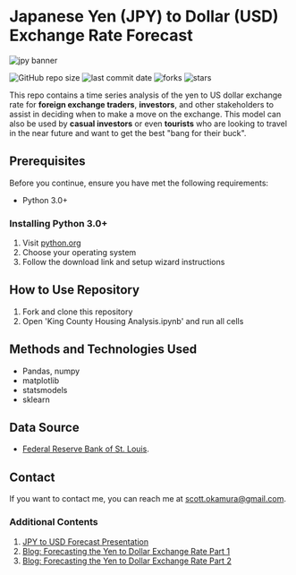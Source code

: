 # Japanese Yen (JPY) to Dollar (USD) Exchange Rate Forecast

![jpy banner](https://user-images.githubusercontent.com/65571381/131437911-dc109f01-6aaf-4f45-9d9f-c03f2bda395d.png)

![GitHub repo size](https://img.shields.io/github/repo-size/scottokamura/jpy_usd_forecast)
![last commit date](https://img.shields.io/github/last-commit/scottokamura/jpy_usd_forecast)
![forks](https://img.shields.io/github/forks/scottokamura/jpy_usd_forecast?style=social)
![stars](https://img.shields.io/github/stars/scottokamura/jpy_usd_forecast?style=social)

This repo contains a time series analysis of the yen to US dollar exchange rate for __foreign exchange traders__, __investors__, and other stakeholders to assist in deciding when to make a move on the exchange. This model can also be used by __casual investors__ or even __tourists__ who are looking to travel in the near future and want to get the best "bang for their buck".

## Prerequisites
Before you continue, ensure you have met the following requirements:
* Python 3.0+
 
### Installing Python 3.0+
  1. Visit [python.org](https://www.python.org/downloads/)
  2. Choose your operating system
  3. Follow the download link and setup wizard instructions

## How to Use Repository
1. Fork and clone this repository
2. Open 'King County Housing Analysis.ipynb' and run all cells

## Methods and Technologies Used
- Pandas, numpy
- matplotlib
- statsmodels
- sklearn

## Data Source
* [Federal Reserve Bank of St. Louis](https://fred.stlouisfed.org/series/DEXJPUS).

## Contact
If you want to contact me, you can reach me at scott.okamura@gmail.com.

### Additional Contents
1. [JPY to USD Forecast Presentation](https://github.com/scottokamura/jpy_usd_forecast/blob/master/presentation.pdf)
2. [Blog: Forecasting the Yen to Dollar Exchange Rate Part 1](https://scottokamura.medium.com/forecasting-the-yen-to-dollar-exchange-rate-bf18c04986a0)
3. [Blog: Forecasting the Yen to Dollar Exchange Rate Part 2](https://scottokamura.medium.com/forecasting-the-yen-to-dollar-exchange-rate-f1d407b3347e)
